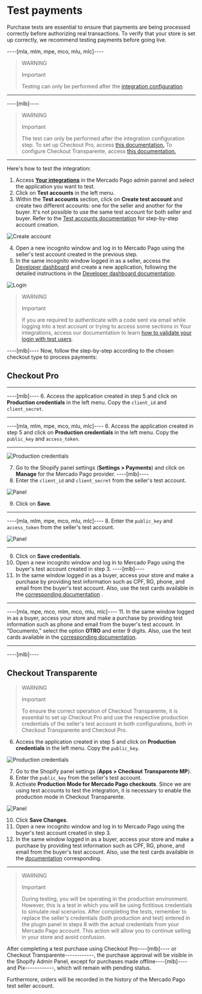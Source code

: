 # Test payments

Purchase tests are essential to ensure that payments are being processed correctly before authorizing real transactions. To verify that your store is set up correctly, we recommend testing payments before going live.

----[mla, mlm, mpe, mco, mlu, mlc]----
> WARNING
>
> Important
>
> Testing can only be performed after the [integration configuration](/developers/en/docs/shopify/integration-configuration/checkout-pro).

------------
----[mlb]----
> WARNING
> 
> Important
>
> The test can only be performed after the integration configuration step. To set up Checkout Pro, access [this documentation.](/developers/en/docs/shopify/integration-configuration/checkout-pro) To configure Checkout Transparente, access [this documentation.](/developers/en/docs/shopify/integration-configuration/checkout-transparente)

------------
Here's how to test the integration:

1. Access **[Your integrations](https://www.mercadopago[FAKER][URL][DOMAIN]/developers/panel/app)** in the Mercado Pago admin pannel and select the application you want to test.
2. Click on **Test accounts** in the left menu.
3. Within the **Test accounts** section, click on **Create test account** and create two different accounts: one for the seller and another for the buyer. It's not possible to use the same test account for both seller and buyer. Refer to the [Test accounts documentation](/developers/en/docs/shopify/additional-content/your-integrations/test/accounts) for step-by-step account creation.

![Create account](/images/shopify/test-create-account-es.gif)

4. Open a new incognito window and log in to Mercado Pago using the seller's test account created in the previous step.
5. In the same incognito window logged in as a seller, access the [Developer dashboard](https://www.mercadopago[FAKER][URL][DOMAIN]/developers/panel/app) and create a new application, following the detailed instructions in the [Developer dashboard documentation](/developers/en/docs/shopify/additional-content/your-integrations/dashboard).

![Login](/images/shopify/test-login-esp.gif)

> WARNING
>
> Important
>
> If you are required to authenticate with a code sent via email while logging into a test account or trying to access some sections in Your integrations, access our documentation to learn [how to validate your login with test users](/developers/en/docs/adobe-commerce/additional-content/your-integrations/test/accounts#bookmark_validate_login_with_test_users).

----[mlb]----
Now, follow the step-by-step according to the chosen checkout type to process payments:
## Checkout Pro
------------
----[mlb]----
6. Access the application created in step 5 and click on **Production credentials** in the left menu. Copy the `client_id` and `client_secret`.

------------
----[mla, mlm, mpe, mco, mlu, mlc]----
6. Access the application created in step 5 and click on **Production credentials** in the left menu. Copy the `public_key` and `access_token`.

------------
![Production credentials](/images/shopify/test-prod-credentials-es.png)

7. Go to the Shopify panel settings (**Settings > Payments**) and click on **Manage** for the Mercado Pago provider.
----[mlb]----
8. Enter the `client_id` and `client_secret` from the seller's test account.

![Panel](/images/shopify/test-pro-shopify.png)

9. Click on **Save**.

------------
----[mla, mlm, mpe, mco, mlu, mlc]----
8. Enter the `public_key` and `access_token` from the seller's test account.

![Panel](/images/shopify/test-pro-shopify-es-all.jpg)

------------
9. Click on **Save credentials**.
10. Open a new incognito window and log in to Mercado Pago using the buyer's test account created in step 3.
----[mlb]----
11. In the same window logged in as a buyer, access your store and make a purchase by providing test information such as CPF, RG, phone, and email from the buyer's test account. Also, use the test cards available in the [corresponding documentation](/developers/en/docs/shopify/additional-content/your-integrations/test/cards) .

------------
----[mla, mpe, mco, mlm, mco, mlu, mlc]----
11. In the same window logged in as a buyer, access your store and make a purchase by providing test information such as phone and email from the buyer's test account. In "Documento," select the option **OTRO** and enter 9 digits. Also, use the test cards available in the [corresponding documentation](/developers/en/docs/shopify/additional-content/your-integrations/test/cards).

------------
----[mlb]---- 
## Checkout Transparente

> WARNING
>
> Important
>
> To ensure the correct operation of Checkout Transparente, it is essential to set up Checkout Pro and use the respective production credentials of the seller's test account in both configurations, both in Checkout Transparente and Checkout Pro.

6. Access the application created in step 5 and click on **Production credentials** in the left menu. Copy the `public_key`.

![Production credentials](/images/shopify/test-prod-credentials-es.png)

7. Go to the Shopify panel settings (**Apps > Checkout Transparente MP**).
8. Enter the `public_key` from the seller's test account.
9. Activate **Production Mode for Mercado Pago checkouts**. Since we are using test accounts to test the integration, it is necessary to enable the production mode in Checkout Transparente.

![Panel](/images/shopify/test-api-shopify.png)

10. Click **Save Changes**.
11. Open a new incognito window and log in to Mercado Pago using the buyer's test account created in step 3.
12. In the same window logged in as a buyer, access your store and make a purchase by providing test information such as CPF, RG, phone, and email from the buyer's test account. Also, use the test cards available in the [documentation](/developers/en/docs/shopify/additional-content/your-integrations/test/cards) corresponding.

------------
> WARNING
> 
> Important
>
> During testing, you will be operating in the production environment. However, this is a test in which you will be using fictitious credentials to simulate real scenarios. After completing the tests, remember to replace the seller's credentials (both production and test) entered in the plugin panel in steps 8 with the actual credentials from your Mercado Pago account. This action will allow you to continue selling in your store and avoid confusion.

After completing a test purchase using Checkout Pro----[mlb]---- or Checkout Transparente------------, the purchase approval will be visible in the Shopify Admin Panel, except for purchases made offline----[mlb]---- and Pix------------, which will remain with pending status.

Furthermore, orders will be recorded in the history of the Mercado Pago test seller account.